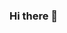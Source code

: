 ### Hi there 👋

<!--
**heckerio/heckerio** is a ✨ _special_ ✨ repository because its `README.md` (this file) appears on your GitHub profile.

Henry's here and welcome to my Github Profile. Do welcome to reach me at my social media that attached below
-📷: https://www.instagram.com/heckerio/
-🕊️: https://twitter.com/heckerioXD


